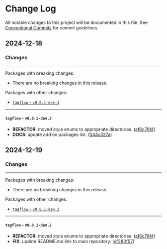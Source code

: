 # Change Log

All notable changes to this project will be documented in this file.
See [Conventional Commits](https://conventionalcommits.org) for commit guidelines.

## 2024-12-18

### Changes

---

Packages with breaking changes:

 - There are no breaking changes in this release.

Packages with other changes:

 - [`tagflow` - `v0.0.1-dev.3`](#tagflow---v001-dev3)

---

#### `tagflow` - `v0.0.1-dev.3`

 - **REFACTOR**: moved style enums to appropriate directories. ([af6c78f4](https://github.com/devaryakjha/tagflow/commit/af6c78f44c126d8c99e33bbe600490b998e0128a))
 - **DOCS**: update add on packages list. ([044c527a](https://github.com/devaryakjha/tagflow/commit/044c527a2f3a84b4aa9ed1782f9e450316be8f0f))


## 2024-12-19

### Changes

---

Packages with breaking changes:

 - There are no breaking changes in this release.

Packages with other changes:

 - [`tagflow` - `v0.0.1-dev.2`](#tagflow---v001-dev2)

---

#### `tagflow` - `v0.0.1-dev.2`

 - **REFACTOR**: moved style enums to appropriate directories. ([af6c78f4](https://github.com/devaryakjha/tagflow/commit/af6c78f44c126d8c99e33bbe600490b998e0128a))
 - **FIX**: update README.md link to main repository. ([ef380f57](https://github.com/devaryakjha/tagflow/commit/ef380f57dcc5cd40da539bf3fa4aeb970db99f88))

